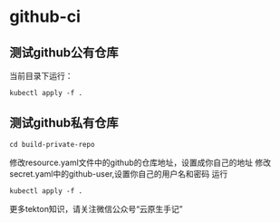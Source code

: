 # github-ci
## 测试github公有仓库
当前目录下运行：
```
kubectl apply -f .
```
## 测试github私有仓库
```
cd build-private-repo
```
修改resource.yaml文件中的github的仓库地址，设置成你自己的地址
修改secret.yaml中的github-user,设置你自己的用户名和密码
运行
```
kubectl apply -f .
```
更多tekton知识，请关注微信公众号“云原生手记”
